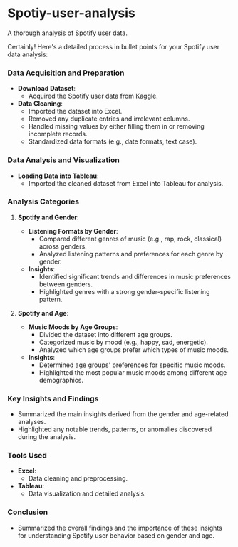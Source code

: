 # Spotiy-user-analysis
A thorough analysis of Spotify user data.

Certainly! Here's a detailed process in bullet points for your Spotify user data analysis:

### Data Acquisition and Preparation
- **Download Dataset**:
  - Acquired the Spotify user data from Kaggle.
- **Data Cleaning**:
  - Imported the dataset into Excel.
  - Removed any duplicate entries and irrelevant columns.
  - Handled missing values by either filling them in or removing incomplete records.
  - Standardized data formats (e.g., date formats, text case).

### Data Analysis and Visualization
- **Loading Data into Tableau**:
  - Imported the cleaned dataset from Excel into Tableau for analysis.

### Analysis Categories
1. **Spotify and Gender**:
   - **Listening Formats by Gender**:
     - Compared different genres of music (e.g., rap, rock, classical) across genders.
     - Analyzed listening patterns and preferences for each genre by gender.
   - **Insights**:
     - Identified significant trends and differences in music preferences between genders.
     - Highlighted genres with a strong gender-specific listening pattern.

2. **Spotify and Age**:
   - **Music Moods by Age Groups**:
     - Divided the dataset into different age groups.
     - Categorized music by mood (e.g., happy, sad, energetic).
     - Analyzed which age groups prefer which types of music moods.
   - **Insights**:
     - Determined age groups' preferences for specific music moods.
     - Highlighted the most popular music moods among different age demographics.

### Key Insights and Findings
- Summarized the main insights derived from the gender and age-related analyses.
- Highlighted any notable trends, patterns, or anomalies discovered during the analysis.

### Tools Used
- **Excel**:
  - Data cleaning and preprocessing.
- **Tableau**:
  - Data visualization and detailed analysis.

### Conclusion
- Summarized the overall findings and the importance of these insights for understanding Spotify user behavior based on gender and age.
